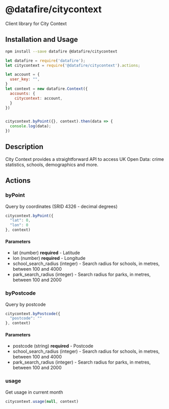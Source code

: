 # @datafire/citycontext

Client library for City Context

## Installation and Usage
```bash
npm install --save datafire @datafire/citycontext
```

```js
let datafire = require('datafire');
let citycontext = require('@datafire/citycontext').actions;

let account = {
  user_key: "",
}
let context = new datafire.Context({
  accounts: {
    citycontext: account,
  }
})


citycontext.byPoint({}, context).then(data => {
  console.log(data);
})
```

## Description
City Context provides a straightforward API to access UK Open Data: crime statistics, schools, demographics and more.

## Actions
### byPoint
Query by coordinates (SRID 4326 - decimal degrees)


```js
citycontext.byPoint({
  "lat": 0,
  "lon": 0
}, context)
```

#### Parameters
* lat (number) **required** - Latitude
* lon (number) **required** - Longitude
* school_search_radius (integer) - Search radius for schools, in metres, between 100 and 4000
* park_search_radius (integer) - Search radius for parks, in metres, between 100 and 2000

### byPostcode
Query by postcode


```js
citycontext.byPostcode({
  "postcode": ""
}, context)
```

#### Parameters
* postcode (string) **required** - Postcode
* school_search_radius (integer) - Search radius for schools, in metres, between 100 and 4000
* park_search_radius (integer) - Search radius for parks, in metres, between 100 and 2000

### usage
Get usage in current month


```js
citycontext.usage(null, context)
```


